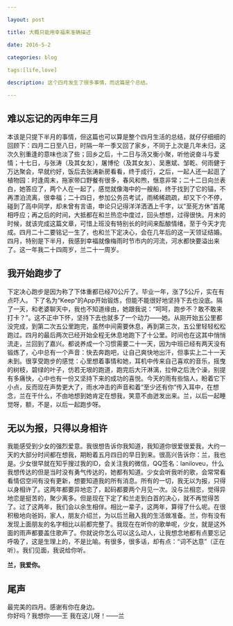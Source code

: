 ```yaml
---

layout: post 

title: 大概只能用幸福来准确描述

date: 2016-5-2

categories: blog
 
tags:[life,love]

description: 这个四月发生了很多事情，而这篇是个总结。

---
```


## 难以忘记的丙申年三月

本该是只提下半月的事情，但这篇也可以算是整个四月生活的总结，就仔仔细细的回顾下：四月二日至八日，时隔一年一季又回了家乡，不同于上次是几年未归，这次久别重逢的意味也淡了些；回乡之后，十二日与汤又衡小聚，听他说奋斗与爱情；十七日，与张涛（及其女友），屠博伦（及其女友）、吴惠斌、邹乾、何雨健于万达聚会，早就约好，饭后去张涛新房看看，终于成行，之后，一起人还一起逛了植物园：时逢周末，拖家带口野餐有很多，春风和煦，惬意非常；二十二日向兰表白，她答应了，两个人在一起了，感觉就像海中的一艘船，终于找到了它的锚，不再漂泊流离，很幸福；二十四日，参加公务员考试，雨稀稀疏疏，却又下个不停，碰到了高中同学，却未曾有言语，申论只记得洋洋洒洒上千字，以“至死方休”首尾相呼应；再之后的时间，大抵都在和兰热恋中度过，回头想想，过得很快。月末的时候，就该完成这篇文章，可惜上班没有特别长的时间来酝酿情绪，至于今天才完成。四月二十二要铭记一生了，也和兰下定决心，会在几年后的这一天领证结婚。四月，特别是下半月，我感到幸福就像梅雨时节市内的河流，河水都快要溢出来了。这一年我二十四周岁，兰二十一周岁。

## 我开始跑步了

下定决心跑步是因为称了下体重都已经70公斤了。毕业一年，涨了5公斤，实在有点吓人。 下了名为“Keep”的App开始锻炼，但能不能很好地坚持下去也没底。隔了一天，和老婆聊天中，我也不知道缘由，她跟我说：“呵呵，跑步不？敢不敢来打卡？”。这不正中下怀，坚持下去也就多了一个动力——她。从刚开始五公里都没完成，到第二次五公里跑完，虽然中间需要休息，再到第三次，五公里轻轻松松跑过。四月的最后两次已经开始全程无休息地跑下了十公里。时间也在这其中悄悄流走，兰回到了嘉兴。都说养成一个习惯需要二十一天，因为中班已经有两天没有锻炼了，心中总有一个声音：快去奔跑吧，让自己爽快地出汗，但事实上二十一天未到。很享受跑步的感觉：心里想着事情和她，耳机中传来自己喜欢的音乐，摇曳的树枝，碧绿的叶子，仿若无垠的跑道，跑完后大汗淋漓，拉伸之后洗个澡，别提有多痛快，心中也有一份又坚持下来的成功的喜悦。今天的雨有些恼人，盼着它下小点，反而现在声势更大了，雨水冲击的声音和着“至少还有你”传入耳中，在想念，兰在干什么，不由地想到她肯定在想我，笑意不由迸发出来。兰，以后一起睡觉呀，额，不是，以后一起跑步呀。

## 无以为报，只得以身相许

我能感受到少女的强烈爱意。我很想告诉你我知道，我知道你很爱很爱我，大约一天的大部分时间都在想我，期盼着五月四日的早日到来。很高兴告诉你：兰，我也是。少女很早就在知乎搜过我的ID，会关注我的微信，QQ签名：laniloveu，什么我想传达的但是当时没有勇气传达的，她都有知道。少女会听我听的歌，会常常看看情侣空间有没有更新，想要知道我的所有消息。所有的一切，我无以为报，只得以身相许了。这两年都要异地恋了，起码都要两个月见一次。没与兰相恋，觉得异地恋是挺苦的，聚少离多。但是现在下定了和兰走到白首的决心，就不再觉得苦了。过了这两年，我们会以余生相伴。相比一辈子，这两年，算得了什么呢。在很积极地向爸妈，家人，朋友介绍兰，为以后兰融入我的生活做准备。兰，你有没有发现上面朋友的名字相比以前都完整了。我现在在听你的歌单呢，少女，就是这外面的雨声都要盖住歌声了。你就说你怎么可以这么动人，让我想念地都有点要忘记呼吸了，这是生理上的，不是比喻。有很多，很多话，却有点：“词不达意”（正在听）。我们见面，我说给你听。

**兰，我爱你。**

## 尾声

最完美的四月。感谢有你在身边。  
你好吗？我想你——王
我在这儿呀！——兰

